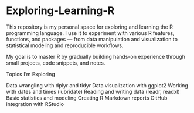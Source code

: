 # Exploring-Learning-R

This repository is my personal space for exploring and learning the R programming language. I use it to experiment with various R features, functions, and packages — from data manipulation and visualization to statistical modeling and reproducible workflows.

My goal is to master R by gradually building hands-on experience through small projects, code snippets, and notes.

Topics I’m Exploring

Data wrangling with dplyr and tidyr
Data visualization with ggplot2
Working with dates and times (lubridate)
Reading and writing data (readr, readxl)
Basic statistics and modeling
Creating R Markdown reports
GitHub integration with RStudio